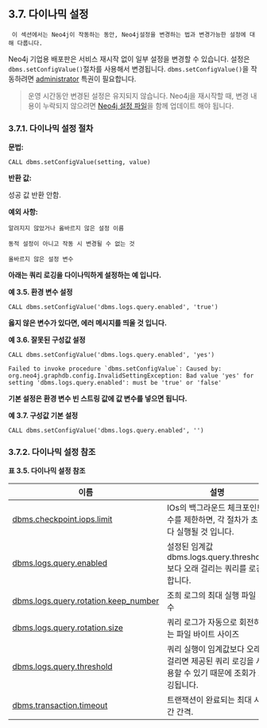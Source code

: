 ## 3.7. 다이나믹 설정

```
 이 섹션에서는 Neo4j이 작동하는 동안, Neo4j설정을 변경하는 법과 변경가능한 설정에 대해 다룹니다.
```

Neo4j 기업용 배포판은 서비스 재시작 없이 일부 설정을 변경할 수 있습니다. 설정은 ```dbms.setConfigValue()```절차를 사용해서 변경됩니다. ```dbms.setConfigValue()```을 작동하려면 [administrator](../security/authentication-and-authorization.md) 특권이 필요합니다. 


> 운영 시간동안 변경된 설정은 유지되지 않습니다. Neo4j을 재시작할 때, 변경 내용이 누락되지 않으려면 [Neo4j 설정 파일](file-locations.md)을 함께 업데이트 해야 됩니다.


### 3.7.1. 다이나믹 설정 절차

**문법:**

```CALL dbms.setConfigValue(setting, value)```

**반환 값:**

성공 값 반환 안함.

**예외 사항:**

```
알려지지 않았거나 옳바르지 않은 설정 이름
```

```
동적 설정이 아니고 작동 시 변경될 수 없는 것
```

```
올바르지 않은 설정 변수
```

**아래는 쿼리 로깅을 다이나믹하게 설정하는 예 입니다.**

**예 3.5. 환경 변수 설정**

```CALL dbms.setConfigValue('dbms.logs.query.enabled', 'true')```

**옳지 않은 변수가 있다면, 에러 메시지를 띄울 것 입니다.**

**예 3.6. 잘못된 구성값 설정**

```CALL dbms.setConfigValue('dbms.logs.query.enabled', 'yes')```

```
Failed to invoke procedure `dbms.setConfigValue`: Caused by: org.neo4j.graphdb.config.InvalidSettingException: Bad value 'yes' for setting 'dbms.logs.query.enabled': must be 'true' or 'false'
```

**기본 설정은 환경 변수 빈 스트링 값에 값 변수를 넣으면 됩니다.**

**예 3.7. 구성값 기본 설정**
```
CALL dbms.setConfigValue('dbms.logs.query.enabled', '')
```


### 3.7.2. 다이나믹 설정 참조

**표 3.5. 다이나믹 설정 참조**

| 이름                                                         | 설명                                                         |
| ------------------------------------------------------------ | ------------------------------------------------------------ |
| [dbms.checkpoint.iops.limit](https://neo4j.com/docs/operations-manual/current/reference/configuration-settings/#config_dbms.checkpoint.iops.limit) | IOs의 백그라운드 체크포인트 수를 제한하면, 각 절차가 초마다 실행될 것 입니다. |
| [dbms.logs.query.enabled](https://neo4j.com/docs/operations-manual/current/reference/configuration-settings/#config_dbms.logs.query.enabled) | 설정된 임계값 dbms.logs.query.threshold 보다 오래 걸리는 쿼리를 로깅합니다. |
| [dbms.logs.query.rotation.keep_number](https://neo4j.com/docs/operations-manual/current/reference/configuration-settings/#config_dbms.logs.query.rotation.keep_number) | 조희 로그의 최대 실행 파일 개수                     |
| [dbms.logs.query.rotation.size](https://neo4j.com/docs/operations-manual/current/reference/configuration-settings/#config_dbms.logs.query.rotation.size) | 쿼리 로그가 자동으로 회전하는 파일 바이트 사이즈                   |
| [dbms.logs.query.threshold](https://neo4j.com/docs/operations-manual/current/reference/configuration-settings/#config_dbms.logs.query.threshold) | 쿼리 실행이 임계값보다 오래 걸리면 제공된 쿼리 로깅을 사용할 수 있기 때문에 조회가 로깅됩니다. |
| [dbms.transaction.timeout](https://neo4j.com/docs/operations-manual/current/reference/configuration-settings/#config_dbms.transaction.timeout) | 트랜잭션이 완료되는 최대 시간 간격.                          |

 
